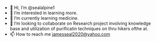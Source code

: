 - 👋 Hi, I’m @sealalpine1
- 👀 I’m interested in learning more.
- 🌱 I’m currently learning medicine.
- 💞️ I’m looking to collaborate on Research project involving knowledge base and utilization of purificatin techniques on thru hikers ofthe at.
- 📫 How to reach me jamesseal2020@yahoo.com

<!---
sealalpine1/sealalpine1 is a ✨ special ✨ repository because its `README.md` (this file) appears on your GitHub profile.
You can click the Preview link to take a look at your changes.
--->
